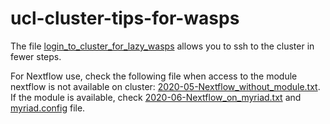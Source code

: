 # ucl-cluster-tips-for-wasps

The file [login_to_cluster_for_lazy_wasps](ucl-cluster-tips-for-wasps/login_to_cluster_for_lazy_wasps) allows you to ssh to the cluster in fewer steps.

For Nextflow use, check the following file when access to the module nextflow is not available on cluster: [2020-05-Nextflow_without_module.txt](ucl-cluster-tips-for-wasps/2020-05-Nextflow_without_module.txt). If the module is available, check [2020-06-Nextflow_on_myriad.txt](ucl-cluster-tips-for-wasps/2020-06-Nextflow_on_myriad.txt) and [myriad.config](ucl-cluster-tips-for-waspsmyriad.config) file.
